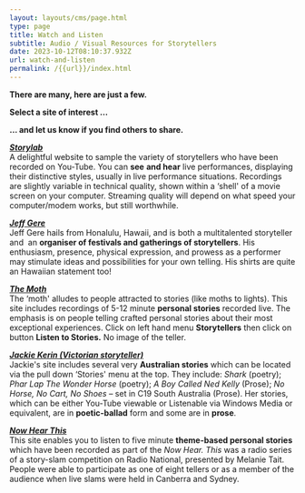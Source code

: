 ```yaml
---
layout: layouts/cms/page.html
type: page
title: Watch and Listen
subtitle: Audio / Visual Resources for Storytellers
date: 2023-10-12T08:10:37.932Z
url: watch-and-listen
permalink: /{{url}}/index.html
---
```

**There are many, here are just a few.**

**Select a site of interest …** 

**... and let us know if you find others to share.**

***[Storylab](https://storylabx.tumblr.com/)***\
A delightful website to sample the variety of storytellers who have been recorded on You-Tube. You can **see** **and hear** live performances, displaying their distinctive styles, usually in live performance situations. Recordings are slightly variable in technical quality, shown within a ‘shell' of a movie screen on your computer. Streaming quality will depend on what speed your computer/modem works, but still worthwhile.

***[Jeff Gere](http://jeffgere.com/)***\
Jeff Gere hails from Honalulu, Hawaii, and is both a multitalented storyteller and  an **organiser of festivals and gatherings of storytellers**. His enthusiasm, presence, physical expression, and prowess as a performer may stimulate ideas and possibilities for your own telling. His shirts are quite an Hawaiian statement too!

***[The Moth](http://www.themoth.org/)***\
The ‘moth' alludes to people attracted to stories (like moths to lights). This site includes recordings of 5-12 minute **personal stories** recorded live. The emphasis is on people telling crafted personal stories about their most exceptional experiences. Click on left hand menu **Storytellers** then click on button **Listen to Stories.** No image of the teller.

***[Jackie Kerin (Victorian storyteller)](http://www.jackiekerin.com.au/)***\
Jackie's site includes several very **Australian stories** which can be located via the pull down ‘Stories' menu at the top. They include: *Shark* (poetry); *Phar Lap The Wonder Horse* (poetry); *A Boy* *Called Ned Kelly* (Prose); *No Horse, No Cart, No Shoes* – set in C19 South Australia (Prose). Her stories, which can be either You-Tube viewable or Listenable via Windows Media or equivalent, are in **poetic-ballad** form and some are in **prose**.

***[Now Hear This](https://www.abc.net.au/radionational/programs/archived/nowhearthis/)***\
This site enables you to listen to five minute **theme-based personal stories** which have been recorded as part of the *Now Hear. This* was a radio series of a story-slam competition on Radio National, presented by Melanie Tait. People were able to participate as one of eight tellers or as a member of the audience when live slams were held in Canberra and Sydney.